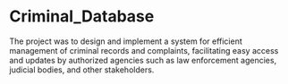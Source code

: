 # Criminal_Database
The project was to design and implement a system for efficient management of criminal records and complaints, facilitating easy access and updates by authorized agencies such as law enforcement agencies, judicial bodies, and other stakeholders.
